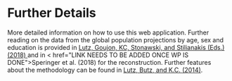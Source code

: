 Further Details
===============

More detailed information on how to use this web application. Further reading on the data from the global population projections by age, sex and education is provided in <a href="https://ec.europa.eu/jrc/en/publication/demographic-and-human-capital-scenarios-21st-century-2018-assessment-201-countries">Lutz, Goujon, KC, Stonawski, and Stilianakis (Eds.) (2018) <i class="fa fa-external-link"></i></a> and in < href="LINK NEEDS TO BE ADDED ONCE WP IS DONE">Speringer et al. (2018)</a> for the reconstruction. Further features about the methodology can be found in <a href="https://global.oup.com/academic/product/world-population-and-human-capital-in-the-twenty-first-century-9780198703167?cc=at&lang=en&">Lutz, Butz, and K.C. (2014)</a>.
